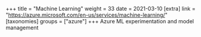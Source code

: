 +++
title = "Machine Learning"
weight = 33
date = 2021-03-10
[extra]
link = "https://azure.microsoft.com/en-us/services/machine-learning/"
[taxonomies]
groups = ["azure"]
+++
Azure ML experimentation and model management

